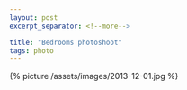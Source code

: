 ```yaml
---
layout: post
excerpt_separator: <!--more-->

title: "Bedrooms photoshoot"
tags: photo
---
```


{% picture /assets/images/2013-12-01.jpg %}
<!--more-->